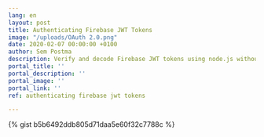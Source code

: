 ```yaml
---
lang: en
layout: post
title: Authenticating Firebase JWT Tokens
image: "/uploads/OAuth 2.0.png"
date: 2020-02-07 00:00:00 +0100
author: Sem Postma
description: Verify and decode Firebase JWT tokens using node.js without dependencies.
portal_title: ''
portal_description: ''
portal_image: ''
portal_link: ''
ref: authenticating firebase jwt tokens

---
```


{% gist b5b6492ddb805d71daa5e60f32c7788c %}